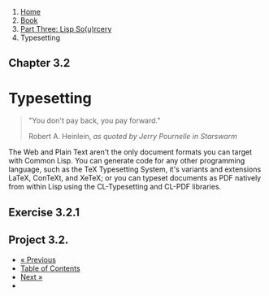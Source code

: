 <ol class="breadcrumb">
  <li><a href="/">Home</a></li>
  <li><a href="/book/">Book</a></li>
  <li><a href="/book/3-0-0-overview/">Part Three: Lisp So(u)rcery</a></li>
  <li class="active">Typesetting</li>
</ol>

## Chapter 3.2

# Typesetting

> "You don't pay back, you pay forward."
> <footer>Robert A. Heinlein, <em>as quoted by Jerry Pournelle in Starswarm</em></footer>

The Web and Plain Text aren't the only document formats you can target with Common Lisp.  You can generate code for any other programming language, such as the TeX Typesetting System, it's variants and extensions LaTeX, ConTeXt, and XeTeX; or you can typeset documents as PDF natively from within Lisp using the CL-Typesetting and CL-PDF libraries.

## Exercise 3.2.1

## Project 3.2.

<ul class="pager">
  <li class="previous"><a href="/book/3-01-0-web-apps/">&laquo; Previous</a></li>
  <li><a href="/book/">Table of Contents</a></li>
  <li class="next"><a href="/book/3-02-0-mobile/">Next &raquo;</a><li>
</ul>
